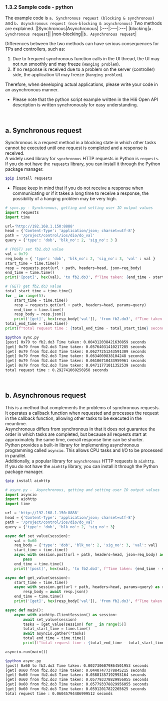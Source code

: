 ﻿### 1.3.2 Sample code - python

The example code is `a. Synchronous request (blocking & synchronous)` and `b. Asynchronous request (non-blocking & asynchronous)` Two methods are explained.
||Synchronous|Asynchronous|
|:---|:---|:---|
|blocking|`a. Synchronous request`||
|non-blocking||`b. Asynchronous request`|

Differences between the two methods can have serious consequences for TPs and controllers, such as:
1. Due to frequent synchronous function calls in the UI thread, the UI may not run smoothly and may freeze (`Hanging problem`). 
2. If no response is received due to a problem on the server (controller) side, the application UI may freeze (`Hanging problem`).

	
Therefore, when developing actual applications, please write your code in an asynchronous manner.  
- Please note that the python script example written in the Hi6 Open API description is written synchronously for easy understanding.  


<br>

## a. Synchronous request
Synchronous is a request method in a blocking state in which other tasks cannot be executed until one request is completed and a response is received.  
A widely used library for `synchronous` HTTP requests in Python is `requests`.
If you do not have the `requests` library, you can install it through the Python package manager.  
	
```sh
$pip install requests
```

- Please keep in mind that if you do not receive a response when communicating or if it takes a long time to receive a response, the possibility of a hanging problem may be very high.

```python
# sync.py - Synchronous, getting and setting user IO output values
import requests
import time

url='http://192.168.1.150:8888'
head = {'Content-Type': 'application/json; charset=utf-8'}
path = '/project/control/ios/dio/do_val'
query = {'type': 'dob', 'blk_no': 2, 'sig_no': 3 }

# (POST) set fb2.do3 value
val = 0x79
req_body = { 'type': 'dob', 'blk_no': 2, 'sig_no': 3, 'val' : val }
start_time = time.time()
resp = requests.post(url + path, headers=head, json=req_body)
end_time = time.time()
print('[post]', hex(val), 'to fb2.do3', f"Time taken: {end_time - start_time} seconds")

# (GET) get fb2.do3 value
total_start_time = time.time()
for _ in range(5):
    start_time = time.time()
    resp = requests.get(url + path, headers=head, params=query)
    end_time = time.time()
    resp_body = resp.json()
    print('[get]', hex(resp_body['val']), 'from fb2.do3', f"Time taken: {end_time - start_time} seconds")
total_end_time = time.time()
print(f"total request time : {total_end_time - total_start_time} seconds")
```
```bash
$python sync.py
[post] 0x79 to fb2.do3 Time taken: 0.004312038421630859 seconds
[get] 0x79 from fb2.do3 Time taken: 0.05764031410217285 seconds
[get] 0x79 from fb2.do3 Time taken: 0.06277251243591309 seconds
[get] 0x79 from fb2.do3 Time taken: 0.0634009838104248 seconds
[get] 0x79 from fb2.do3 Time taken: 0.06106710433959961 seconds
[get] 0x79 from fb2.do3 Time taken: 0.04711771011352539 seconds
total request time : 0.292741060256958 seconds
```

<br>

## b. Asynchronous request  
This is a method that complements the problems of synchronous requests. It operates a callback function when requested and processes the request in the callback function, allowing other tasks to be executed in the meantime.  
Asynchronous differs from synchronous in that it does not guarantee the order in which tasks are completed, but because all requests start at approximately the same time, overall response time can be shorter.  
Python provides a built-in library for implementing asynchronous programming called `asyncio`. This allows CPU tasks and I/O to be processed in parallel.  
Additionally, a popular library for `asynchronous` HTTP requests is `aiohttp`.  
If you do not have the `aiohttp` library, you can install it through the Python package manager.  
```sh
$pip install aiohttp
```

```python
# async.py -  Asynchronous, getting and setting user IO output values
import asyncio
import aiohttp
import time

url = 'http://192.168.1.150:8888'
head = {'Content-Type': 'application/json; charset=utf-8'}
path = '/project/control/ios/dio/do_val'
query = {'type': 'dob', 'blk_no': 2, 'sig_no': 3}

async def set_value(session):
    val = 0x60
    req_body = {'type': 'dob', 'blk_no': 2, 'sig_no': 3, 'val': val}
    start_time = time.time()
    async with session.post(url + path, headers=head, json=req_body) as resp:
        pass
    end_time = time.time()
    print('[post]', hex(val), 'to fb2.do3', f"Time taken: {end_time - start_time} seconds")

async def get_value(session):
    start_time = time.time()
    async with session.get(url + path, headers=head, params=query) as resp:
        resp_body = await resp.json()
    end_time = time.time()
    print('[get]', hex(resp_body['val']), 'from fb2.do3', f"Time taken: {end_time - start_time} seconds")

async def main():
    async with aiohttp.ClientSession() as session:
        await set_value(session)
        tasks = [get_value(session) for _ in range(5)]
        total_start_time = time.time()
        await asyncio.gather(*tasks)
        total_end_time = time.time()
        print(f"total request time : {total_end_time - total_start_time} seconds")

asyncio.run(main())
```
```bash
$python async.py
[post] 0x60 to fb2.do3 Time taken: 0.0027306079864501953 seconds
[get] 0x60 from fb2.do3 Time taken: 0.04407477378845215 seconds
[get] 0x60 from fb2.do3 Time taken: 0.05881357192993164 seconds
[get] 0x60 from fb2.do3 Time taken: 0.057793378829956055 seconds
[get] 0x60 from fb2.do3 Time taken: 0.057793378829956055 seconds
[get] 0x60 from fb2.do3 Time taken: 0.05912017822265625 seconds
total request time : 0.06045794486999512 seconds
```